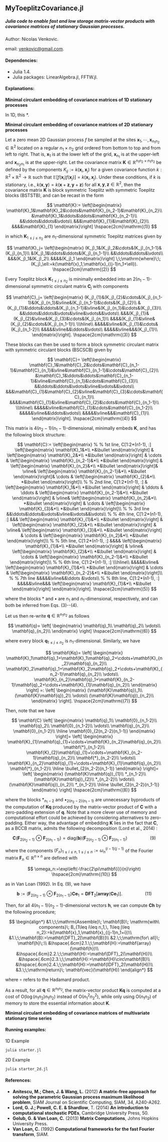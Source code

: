 ## MyToeplitzCovariance.jl

##### Julia code to enable fast and low storage matrix-vector products with covariance matrices of stationary Gaussian processes.

Author: Nicolas Venkovic.

email: venkovic@gmail.com.



#### Dependencies:

 - Julia 1.4.
 - Julia packages: LinearAlgebra.jl, FFTW.jl. 



#### Explanations: 

__Minimal circulant embedding of covariance matrices of 1D stationary processes__

In 1D, this *.



__Minimal circulant embedding of covariance matrices of 2D stationary processes__

Let a zero mean 2D Gaussian process $f$ be sampled at the sites $\mathbf{x}_1,\cdots,\mathbf{x}_{n_1n_2}\in\mathbb{R}^2$ located on a regular $n_1\times n_2$ grid ordered from bottom to top and from left to right. That is, $\mathbf{x}_1$ is at the lower left of the grid, $\mathbf{x}_{n_1}$ is at the upper-left and $\mathbf{x}_{n_2n_1}$ is at the upper-right. Let the covariance matrix $\mathbf{K}\in\mathbb{R}^{n_1n_2\times n_1n_2}$ be defined by the components $K_{ij}:=k(\mathbf{x}_i,\mathbf{x}_j)$ for a given covariance function $k:\mathbb{R}^2\times\mathbb{R}^2\rightarrow\mathbb{R}$ such that $\mathbb{E}[f(\mathbf{x}_i)f(\mathbf{x}_j)]=k(\mathbf{x}_i,\mathbf{x}_j)$. Under these conditions, if $k$ is stationary, i.e., $k(\mathbf{x},\mathbf{y})=k(\mathbf{x}+\mathbf{z},\mathbf{y}+\mathbf{z})$ for all $\mathbf{x},\mathbf{y},\mathbf{z}\in\mathbb{R}^2$, then the covariance matrix $\mathbf{K}$ is block symmetric Toeplitz with symmetric Toeplitz blocks (BSTSTB), and can be recast in the form 



$$
\mathbf{K}:=
\left[\begin{matrix}
\mathbf{K}_1&\mathbf{K}_2&\cdots&\mathbf{K}_{n_2-1}&\mathbf{K}_{n_2}\\
 &\mathbf{K}_1&\ddots&\ddots&\mathbf{K}_{n_2-1}\\
&&\ddots&\ddots&\vdots\\
&&&\mathbf{K}_{1}&\mathbf{K}_{2}\\
&&&&\mathbf{K}_{1}
\end{matrix}\right]
\hspace{2cm}\mathrm{(1)}
$$



in which $\mathbf{K}_{1\leq j\leq n_2}$ are $n_1$-dimensional symmetric Toeplitz matrices given by



$$
\mathbf{K}_j=
\left[\begin{matrix}
(K_j)_1&(K_j)_2&\cdots&(K_j)_{n_1-1}&(K_j)_{n_1}\\
&(K_j)_1&\ddots&\ddots&(K_j)_{n_1-1}\\
&&\ddots&\ddots&\vdots\\
&&&(K_j)_1&(K_j)_2\\
&&&&(K_j)_1
\end{matrix}\right]
\;\;\mathrm{where}\;\;
(K_j)_\ell:=k(\mathbf{x}_1,\mathbf{x}_{(j-1)n_1+\ell}).
\hspace{2cm}\mathrm{(2)}
$$



Every Toeplitz block $\mathbf{K}_{1\leq j\leq n_2}$ is minimally embedded into an $2(n_1-1)$-dimensional symmetric circulant matrix $\mathbf{C}_j$ with components 



$$
\mathbf{C}_j=
\left[\begin{matrix}
(K_j)_{1}&(K_j)_{2}&\cdots&(K_j)_{n_1-1}&(K_j)_{n_1}&\vline&(K_j)_{n_1-1}&\cdots&(K_j)_{2}\\
&(K_j)_{1}&\ddots&\ddots&(K_j)_{n_1-1}&\vline&(K_j)_{n_1}&\cdots&(K_j)_{3}\\
&&\ddots&\ddots&\vdots&\vline&\vdots&&\vdots\\
&&&(K_j)_{1}&(K_j)_{2}&\vline&(K_j)_{3}&\cdots&(K_j)_{n_1}\\
&&&&(K_j)_{1}&\vline&(K_j)_{2}&\cdots&(K_j)_{n_1-1}\\
\\\hline\\
&&&&&\vline&(K_j)_{1}&\cdots&(K_j)_{n_1-2}\\
&&&&&\vline&&\ddots&\vdots\\
&&&&&\vline&&&(K_j)_{1}\\
\end{matrix}\right].
\hspace{2cm}\mathrm{(3)}
$$



These blocks can then be used to form a block symmetric circulant matrix with symmetric circulant blocks (BSCSCB) given by



$$
\mathbf{C}=
\left[\begin{matrix}
\mathbf{C}_1&\mathbf{C}_2&\cdots&\mathbf{C}_{n_1-1}&\mathbf{C}_{n_1}&\vline&\mathbf{C}_{n_1-1}&\cdots&\mathbf{C}_{2}\\
&\mathbf{C}_1&\ddots&\ddots&\mathbf{C}_{n_1-1}&\vline&\mathbf{C}_{n_1}&\cdots&\mathbf{C}_{3}\\
&&\ddots&\ddots&\vdots&\vline&\vdots&&\vdots\\
&&&\mathbf{C}_{1}&\mathbf{C}_{2}&\vline&\mathbf{C}_{3}&\cdots&\mathbf{C}_{n_1}\\
&&&&\mathbf{C}_{1}&\vline&\mathbf{C}_{2}&\cdots&\mathbf{C}_{n_1-1}\\
\\\hline\\
&&&&&\vline&\mathbf{C}_{1}&\cdots&\mathbf{C}_{n_1-2}\\
&&&&&\vline&&\ddots&\vdots\\
&&&&&\vline&&&\mathbf{C}_{1}\\
\end{matrix}\right].
\hspace{2cm}\mathrm{(4)}
$$



This matrix is $4(n_2-1)(n_1-1)$-dimensional, minimally embeds $\mathbf{K}$, and has the following block structure:



$$
\mathbf{C}:=
\left[\begin{matrix}
%
% 1st line, C[1:2*(n1-1), :]
\left[\begin{matrix} \mathbf{K}_1&*\\ *&\bullet \end{matrix}\right] &
\left[\begin{matrix} \mathbf{K}_2&*\\ *&\bullet \end{matrix}\right] &
\cdots &
\left[\begin{matrix} \mathbf{K}_{n_2-1}&*\\ *&\bullet \end{matrix}\right] &
\left[\begin{matrix} \mathbf{K}_{n_2}&*\\ *&\bullet \end{matrix}\right]&
\vline&
\left[\begin{matrix} \mathbf{K}_{n_2-1}&*\\ *&\bullet \end{matrix}\right]&
\cdots &
\left[\begin{matrix} \mathbf{K}_{2}&*\\ *&\bullet \end{matrix}\right]\\
%
% 2nd line, C[1:2*(n1-1), :]
&
\left[\begin{matrix} \mathbf{K}_1&*\\ *&\bullet \end{matrix}\right] &
\ddots & 
\ddots &
\left[\begin{matrix} \mathbf{K}_{n_2-1}&*\\ *&\bullet \end{matrix}\right] &
\vline&
\left[\begin{matrix} \mathbf{K}_{n_2}&*\\ *&\bullet \end{matrix}\right] &
\cdots &
\left[\begin{matrix} \mathbf{K}_{3}&*\\ *&\bullet \end{matrix}\right]\\
%
% 3rd line
&&\ddots&\ddots&\vdots&\vline&\vdots&&\vdots\\
%
% 4th line, C[1:2*(n1-1), :]
&&&
\left[\begin{matrix} \mathbf{K}_{1}&*\\ *&\bullet \end{matrix}\right] &
\left[\begin{matrix} \mathbf{K}_{2}&*\\ *&\bullet \end{matrix}\right] &
\vline&
\left[\begin{matrix} \mathbf{K}_{3}&*\\ *&\bullet \end{matrix}\right] &
\cdots &
\left[\begin{matrix} \mathbf{K}_{n_2}&*\\ *&\bullet \end{matrix}\right]\\
%
% 5th line, C[1:2*(n1-1), :]
&&&&
\left[\begin{matrix} \mathbf{K}_{1}&*\\ *&\bullet \end{matrix}\right] &
\vline&
\left[\begin{matrix} \mathbf{K}_{2}&*\\ *&\bullet \end{matrix}\right] &
\cdots &
\left[\begin{matrix} \mathbf{K}_{n_2-1}&*\\ *&\bullet \end{matrix}\right]\\
%
% 6th line, C[1:2*(n1-1), :]
\\\hline\\
&&&&&\vline&
\left[\begin{matrix} \mathbf{K}_{1}&*\\ *&\bullet \end{matrix}\right] &
\cdots &
\left[\begin{matrix} \mathbf{K}_{n_2-2}&*\\ *&\bullet \end{matrix}\right]\\
%
% 7th line
&&&&&\vline&&\ddots &\vdots\\
%
% 8th line, C[1:2*(n1-1), :]
&&&&&\vline&&&
\left[\begin{matrix} \mathbf{K}_{1}&*\\ *&\bullet \end{matrix}\right] \end{matrix}\right].
\hspace{2cm}\mathrm{(5)}
$$



where the blocks $*$ and $\bullet$ are $n_1$ and $n_1$-dimensional, respectively, and can both be inferred from Eqs. (3)--(4).

Let us then re-write $\mathbf{q}\in\mathbb{R}^{n_1n_2}$ as follows



$$
\mathbf{q}=
\left[
\begin{matrix}
\mathbf{q}_1\\
\mathbf{q}_2\\
\vdots\\
\mathbf{q}_{n_2}\\
\end{matrix}
\right]
\hspace{2cm}\mathrm{(6)}
$$



where every block $\mathbf{q}_{1\leq j\leq n_2}$ is $n_1$-dimensional. Similarly, we have



$$
\mathbf{Kq}=
\left[
\begin{matrix}
\mathbf{K}_1\mathbf{q}_1+\mathbf{K}_1\mathbf{q}_2+\cdots+\mathbf{K}_{n_2}\mathbf{q}_{n_2}\\
\mathbf{K}_2\mathbf{q}_1+\mathbf{K}_2\mathbf{q}_2+\cdots+\mathbf{K}_{n_2-1}\mathbf{q}_{n_2}\\
\vdots\\
\mathbf{K}_{n_2}\mathbf{q}_1+\mathbf{K}_{n_2-1}\mathbf{q}_2+\cdots+\mathbf{K}_{1}\mathbf{q}_{n_2}\\
\end{matrix}
\right]
=:
\left[
\begin{matrix}
(\mathbf{K}\mathbf{q})_1\\
(\mathbf{K}\mathbf{q})_2\\
\vdots\\
(\mathbf{K}\mathbf{q})_{n_2}\\
\end{matrix}
\right].
\hspace{2cm}\mathrm{(7)}
$$



Then, note that we have



$$
\mathbf{C}
\left[
\begin{matrix}
\mathbf{q}_1\\
\mathbf{0}_{n_1-2}\\
\mathbf{q}_2\\
\mathbf{0}_{n_1-2}\\
\vdots\\
\mathbf{q}_{n_2}\\
\mathbf{0}_{n_1-2}\\
\hline
\mathbf{0}_{2(n_2-2)(n_1-1)}
\end{matrix}
\right]=
\left[
\begin{matrix}
\mathbf{K}_{1}\mathbf{q}_{1}+\cdots+\mathbf{K}_{n_2}\mathbf{q}_{n_2}\\
\mathbf{*}_{n_1-2}\\
\mathbf{K}_{2}\mathbf{q}_{1}+\cdots+\mathbf{K}_{n_2-1}\mathbf{q}_{n_2}\\
\mathbf{*}_{n_2-2}\\
\vdots\\
\mathbf{K}_{n_2}\mathbf{q}_{1}+\cdots+\mathbf{K}_{1}\mathbf{q}_{n_2}\\
\mathbf{*}_{n_1-2}\\
\hline
\bullet_{2(n_2-2)(n_1-1)}
\end{matrix}
\right]=
\left[
\begin{matrix}
(\mathbf{K}\mathbf{q})_{1}\\
*_{n_1-2}\\
(\mathbf{K}\mathbf{q})_{2}\\
*_{n_2-2}\\
\vdots\\
(\mathbf{K}\mathbf{q})_{n_2}\\
*_{n_1-2}\\
\hline
\bullet_{2(n_2-2)(n_1-1)}
\end{matrix}
\right]
\hspace{2cm}\mathrm{(8)}
$$



where the blocks $*_{n_1-2}$ and $\bullet_{2(n_2-2)(n_1-1)}$ are unnecessary byproducts of the computation of $\mathbf{Kq}$ produced by the matrix-vector product of $\mathbf{C}$ with a zero-padding extension of $\mathbf{q}$. Note that a more clever use of memory and computational effort could be achieved by considering alternatives to zero-padding. Either way, the advantage of embedding $\mathbf{K}$ lies in the fact that $\mathbf{C}$, as a BCCB matrix, admits the following decomposition (Lord et al., 2014) :



$$
\mathbf{C}(\mathbf{F}_{2(n_2-1)}\otimes\mathbf{F}_{2(n_1-1)})=
\mathrm{diag}(\mathbf{b})(\mathbf{F}_{2(n_2-1)}\otimes\mathbf{F}_{2(n_1-1)})
\hspace{2cm}\mathrm{(9)}
$$



where the components $(F_n)_{1\leq i\leq n,\;1\leq j\leq n}:=\omega_n^{(i-1)(j-1)}$ of the Fourier matrix $\mathbf{F}_n\in\mathbb{R}^{n\times n}$ are defined with



$$
\omega_n:=\exp\left(-\frac{2\pi\mathbf{i}}{n}\right)
\hspace{2cm}\mathrm{(10)}
$$


as in Van Loan (1992). In Eq. (9), we have


$$
\mathbf{b}:=(\mathbf{F}_{2(n_2-1)}\otimes\mathbf{F}_{2(n_1-1)})\mathbf{C}\mathbf{e}_1=
\mathbf{DFT}_2[\mathbf{array}(\mathbf{C}\mathbf{e}_1)].
\hspace{2cm}\mathrm{(11)}
$$


Then, for all $4(n_1-1)(n_2-1)$-dimensional vectors $\mathbf{h}$, we can compute $\mathbf{Ch}$ by the following procedure;


$$
\begin{align*}
&1.\;\;\mathrm{Assemble}\; \mathbf{B}\; \mathrm{with\ components}\; B_{1\leq i\leq n_1,\, 1\leq j\leq n_2}:=k(\mathbf{x}_1,\mathbf{x}_{(j-1)n_1+i})\\
&1.\;\;\mathbf{B}:=\mathbf{DFT}_2[\mathbf{B}]\\
&2.\;\;\mathrm{for\ all}\; \mathbf{h}\;:\\
&\hspace{.6cm}2.1.\;\;\mathbf{H}:=\mathbf{array}(\mathbf{h})\\
&\hspace{.6cm}2.2.\;\;\mathbf{H}:=\mathbf{DFT}_2(\mathbf{H})\\
&\hspace{.6cm}2.3.\;\;\mathbf{H}:=\mathbf{H}\circ\mathbf{B}\\
&\hspace{.6cm}2.4.\;\;\mathbf{H}:=\mathbf{IDFT}_2(\mathbf{H})\\
&3.\;\;\mathrm{return}\; \mathbf{vec}(\mathbf{H})
\end{align*}
$$


where $\circ$ refers to the Hadamard product.

As a result, for all $\mathbf{q}\in\mathbb{R}^{n_1n_2}$, the matrix-vector product $\mathbf{K}\mathbf{q}$ is computed at a cost of O($\log(n_1n_2)n_1n_2$) instead of O($n_1^2n_2^2$), while only using O($n_1n_2$) of memory to store the essential information about $\mathbf{K}$. 



__Minimal circulant embedding of covariance matrices of multivariate stationary time series__



#### Running examples: 

1D Example

```bash
julia starter.jl
```

2D Example

```bash
julia starter_2d.jl
```



#### References:

- **Anitescu, M.; Chen, J. & Wang, L.** (2012) **A matrix-free approach for solving the parametric Gaussian process maximum likelihood problem**, SIAM Journal on Scientific Computing, SIAM, 34, A240-A262.
- **Lord, G. J.; Powell, C. E. & Shardlow**, T. (2014) **An introduction to computational stochastic PDEs**, Cambridge University Press, 50.  
- **Golub, G. & Van Loan, C.** (2013) **Matrix Computations**, Johns Hopkins University Press.  
- **Van Loan, C.** (1992) **Computational frameworks for the fast Fourier transform**, SIAM.